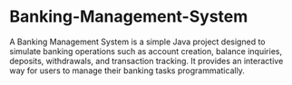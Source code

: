 # Banking-Management-System
A Banking Management System is a simple Java project designed to simulate banking operations such as account creation, balance inquiries, deposits, withdrawals, and transaction tracking. It provides an interactive way for users to manage their banking tasks programmatically.
